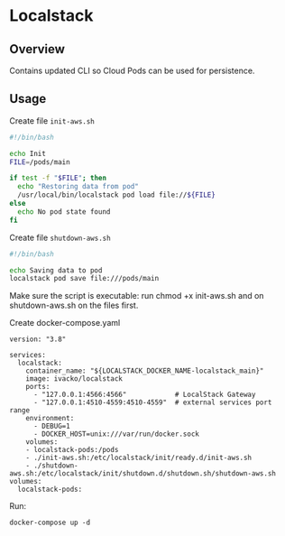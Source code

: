 # Localstack

## Overview
Contains updated CLI so Cloud Pods can be used for persistence.

## Usage
Create file `init-aws.sh`
```sh
#!/bin/bash

echo Init
FILE=/pods/main

if test -f "$FILE"; then
  echo "Restoring data from pod"
  /usr/local/bin/localstack pod load file://${FILE}
else
  echo No pod state found
fi
```

Create file `shutdown-aws.sh`
```sh
#!/bin/bash

echo Saving data to pod
localstack pod save file:///pods/main
```

Make sure the script is executable: run chmod +x init-aws.sh and on shutdown-aws.sh on the files first.

Create docker-compose.yaml
```
version: "3.8"

services:
  localstack:
    container_name: "${LOCALSTACK_DOCKER_NAME-localstack_main}"
    image: ivacko/localstack
    ports:
      - "127.0.0.1:4566:4566"            # LocalStack Gateway
      - "127.0.0.1:4510-4559:4510-4559"  # external services port range
    environment:
      - DEBUG=1
      - DOCKER_HOST=unix:///var/run/docker.sock
    volumes:
    - localstack-pods:/pods
    - ./init-aws.sh:/etc/localstack/init/ready.d/init-aws.sh
    - ./shutdown-aws.sh:/etc/localstack/init/shutdown.d/shutdown.sh/shutdown-aws.sh
volumes:
  localstack-pods:
```

Run:
```
docker-compose up -d
```
